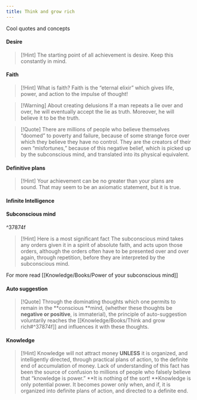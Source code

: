 ```yaml
---
title: Think and grow rich
---
```


Cool quotes and concepts

#### Desire
> [!Hint] The starting point of all achievement is desire. 
> Keep this constantly in mind.

#### Faith
> [!Hint] What is faith?
> Faith is the “eternal elixir” which gives life, power, and action to the impulse of thought!

> [!Warning] About creating delusions 
> If a man repeats a lie over and over, he will eventually accept the lie as truth. Moreover, he will believe it to be the truth.

> [!Quote]
> There are millions of people who believe themselves “doomed” to poverty and failure, because of some strange force over which they believe they have no control. They are the creators of their own “misfortunes,” because of this negative belief, which is picked up by the subconscious mind, and translated into its physical equivalent.

#### Definitive plans
> [!Hint] Your achievement can be no greater than your plans are sound. 
> That may seem to be an axiomatic statement, but it is true.

#### Infinite Intelligence


#### Subconscious mind 

^37874f

> [!Hint] Here is a most significant fact
> The subconscious mind takes any orders given it in a spirit of absolute faith, and acts upon those orders, although the orders often have to be presented over and over again, through repetition, before they are interpreted by the subconscious mind.

For more read [[Knowledge/Books/Power of your subconscious mind]]

#### Auto suggestion
> [!Quote] 
> Through the dominating thoughts which one permits to remain in the **conscious **mind, (whether these thoughts be **negative or positive**, is immaterial), the principle of auto-suggestion voluntarily reaches the [[Knowledge/Books/Think and grow rich#^37874f]] and influences it with these thoughts.

#### Knowledge
> [!Hint] Knowledge will not attract money
> **UNLESS** it is organized, and intelligently directed, through practical plans of action, to the definite end of accumulation of money. Lack of understanding of this fact has been the source of confusion to millions of people who falsely believe that “knowledge is power.” **It is nothing of the sort! **Knowledge is only potential power. It becomes power only when, and if, it is organized into definite plans of action, and directed to a definite end.